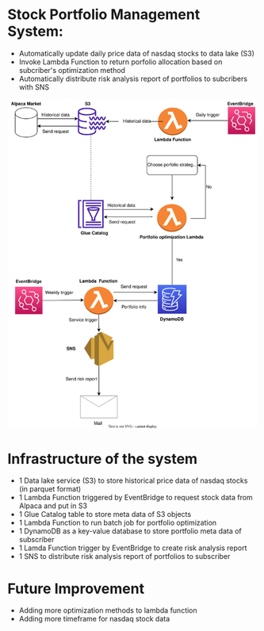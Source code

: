 # Stock Portfolio Management System:
* Automatically update daily price data of nasdaq stocks to data lake (S3)
* Invoke Lambda Function to return porfolio allocation based on subcriber's optimization method  
* Automatically distribute risk analysis report of portfolios to subcribers with SNS

![Stock portfolio system](ProjectFlow.svg)

# Infrastructure of the system
* 1 Data lake service (S3) to store historical price data of nasdaq stocks (in parquet format)
* 1 Lambda Function triggered by EventBridge to request stock data from Alpaca  and put in S3
* 1 Glue Catalog table to store meta data of S3 objects 
* 1 Lambda Function to run batch job for portfolio optimization
* 1 DynamoDB as a key-value database to store portfolio meta data of subscriber
* 1 Lamda Function trigger by EventBridge to create risk analysis report
* 1 SNS to distribute risk analysis report of portfolios to subscriber

# Future Improvement
* Adding more optimization methods to lambda function
* Adding more timeframe for nasdaq stock data





